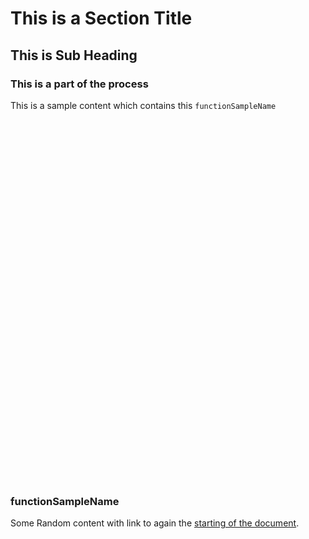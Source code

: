 # This is a Section Title

## This is Sub Heading

### This is a part of the process 
This is a sample content which contains this ```functionSampleName``` 

<br>
<br>
<br>
<br>
<br>
<br>
<br>
<br>
<br>
<br>
<br>
<br>
<br>
<br>
<br>
<br>
<br>
<br>
<br>
<br>
<br>
<br>
<br>
<br>
<br>
<br>
<br>
<br>
<br>
<br>
<br>
<br>
<br>
<br>

### functionSampleName
Some Random content with link to again the [starting of the document](#This-is-a-part-of-the-process).
